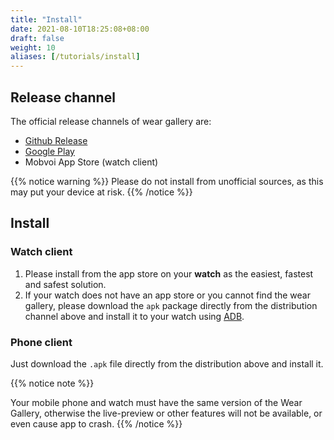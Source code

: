 ```yaml
---
title: "Install"
date: 2021-08-10T18:25:08+08:00
draft: false
weight: 10
aliases: [/tutorials/install]
---
```


## Release channel

The official release channels of wear gallery are:

- [Github Release](https://github.com/ichenhe/wear-gallery/releases)
- [Google Play](https://play.google.com/store/apps/details?id=cc.chenhe.weargallery)
- Mobvoi App Store (watch client)

{{% notice warning %}}
Please do not install from unofficial sources, as this may put your device at risk.
{{% /notice %}}

## Install

### Watch client

1. Please install from the app store on your **watch** as the easiest, fastest and safest solution.
2. If your watch does not have an app store or you cannot find the wear gallery, please download the `apk` package directly from the distribution channel above and install it to your watch using [ADB](https://developer.android.com/studio/releases/platform-tools).

### Phone client

Just download the  `.apk` file directly from the distribution above and install it.

{{% notice note %}}

Your mobile phone and watch must have the same version of the Wear Gallery, otherwise the live-preview or other features will not be available, or even cause app to crash.
{{% /notice %}}